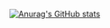 [![Anurag's GitHub stats](https://github-readme-stats.vercel.app/api?username=douglaskurotaki)](https://github.com/anuraghazra/github-readme-stats)
